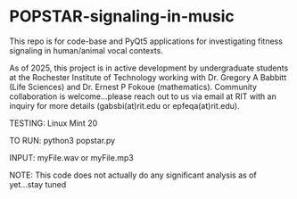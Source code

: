# POPSTAR-signaling-in-music

This repo is for code-base and PyQt5 applications for investigating fitness signaling in human/animal vocal contexts.

As of 2025, this project is in active development by undergraduate students at the Rochester Institute of Technology working with Dr. Gregory A Babbitt (Life Sciences) and Dr. Ernest P Fokoue (mathematics). Community collaboration is welcome...please reach out to us via email at RIT with an inquiry for more details (gabsbi(at)rit.edu or epfeqa(at)rit.edu).

TESTING: Linux Mint 20

TO RUN: python3 popstar.py 

INPUT: myFile.wav or myFile.mp3

NOTE: This code does not actually do any significant analysis as of yet...stay tuned
